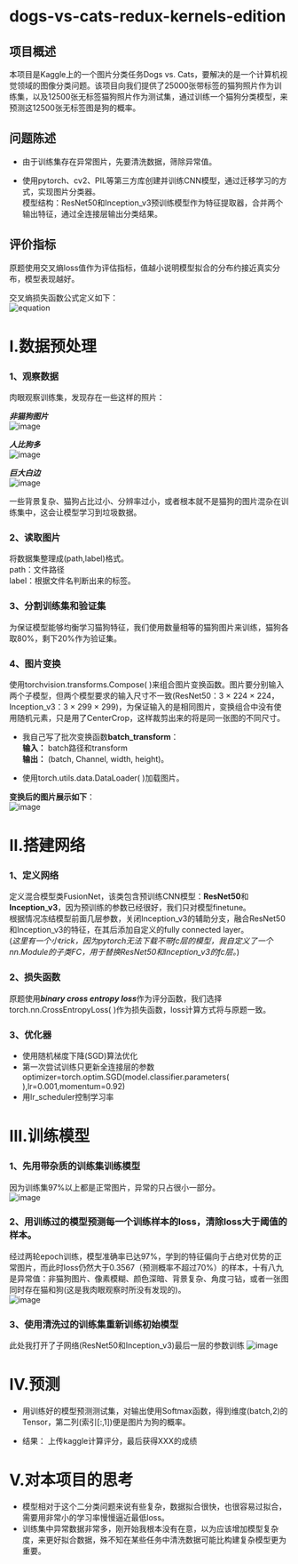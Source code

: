 # dogs-vs-cats-redux-kernels-edition

## 项目概述  

本项目是Kaggle上的一个图片分类任务Dogs vs. Cats，要解决的是一个计算机视觉领域的图像分类问题。该项目向我们提供了25000张带标签的猫狗照片作为训练集，以及12500张无标签猫狗照片作为测试集，通过训练一个猫狗分类模型，来预测这12500张无标签图是狗的概率。  

## 问题陈述 

- 由于训练集存在异常图片，先要清洗数据，筛除异常值。  

- 使用pytorch、cv2、PIL等第三方库创建并训练CNN模型，通过迁移学习的方式，实现图片分类器。  
模型结构：ResNet50和Inception_v3预训练模型作为特征提取器，合并两个输出特征，通过全连接层输出分类结果。  

## 评价指标  

原题使用交叉熵loss值作为评估指标，值越小说明模型拟合的分布约接近真实分布，模型表现越好。  

交叉熵损失函数公式定义如下：  
![equation](picture/equation.svg)
	
# Ⅰ.数据预处理  

### 1、观察数据  

肉眼观察训练集，发现存在一些这样的照片：  

***非猫狗图片***  
![image](picture/dog.4367.jpg)

***人比狗多***  
![image](picture/dog.6725.jpg)

***巨大白边***  
![image](picture/dog.9076.jpg)

一些背景复杂、猫狗占比过小、分辨率过小，或者根本就不是猫狗的图片混杂在训练集中，这会让模型学习到垃圾数据。  

### 2、读取图片  

将数据集整理成(path,label)格式。  
path：文件路径  
label：根据文件名判断出来的标签。  
    
### 3、分割训练集和验证集  
为保证模型能够均衡学习猫狗特征，我们使用数量相等的猫狗图片来训练，猫狗各取80%，剩下20%作为验证集。  
    
### 4、图片变换  
使用torchvision.transforms.Compose( )来组合图片变换函数。图片要分别输入两个子模型，但两个模型要求的输入尺寸不一致(ResNet50：3 × 224 × 224，Inception_v3：3 × 299 × 299)，为保证输入的是相同图片，变换组合中没有使用随机元素，只是用了CenterCrop，这样裁剪出来的将是同一张图的不同尺寸。  

- 我自己写了批次变换函数**batch_transform**：  
**输入：** batch路径和transform  
**输出：** (batch, Channel, width, height)。  

- 使用torch.utils.data.DataLoader( )加载图片。  

**变换后的图片展示如下**：  
![image](picture/samples.png)  

# Ⅱ.搭建网络  

### 1、定义网络  
定义混合模型类FusionNet，该类包含预训练CNN模型：**ResNet50**和**Inception_v3**，因为预训练的参数已经很好，我们只对模型finetune。  
根据情况冻结模型前面几层参数，关闭Inception_v3的辅助分支，融合ResNet50和Inception_v3的特征，在其后添加自定义的fully connected layer。  
(*这里有一个小trick，因为pytorch无法下载不带fc层的模型，我自定义了一个nn.Module的子类FC，用于替换ResNet50和Inception_v3的fc层。*)  

### 2、损失函数  
原题使用***binary cross entropy loss***作为评分函数，我们选择torch.nn.CrossEntropyLoss( )作为损失函数，loss计算方式将与原题一致。  

### 3、优化器  
- 使用随机梯度下降(SGD)算法优化
- 第一次尝试训练只更新全连接层的参数  
optimizer=torch.optim.SGD(model.classifier.parameters( ),lr=0.001,momentum=0.92)  
- 用lr_scheduler控制学习率  

# Ⅲ.训练模型  

### 1、先用带杂质的训练集训练模型  
因为训练集97%以上都是正常图片，异常的只占很小一部分。  
![image](picture/plot.png)  

### 2、用训练过的模型预测每一个训练样本的loss，清除loss大于阈值的样本。  
经过两轮epoch训练，模型准确率已达97%，学到的特征偏向于占绝对优势的正常图片，而此时loss仍然大于0.3567（预测概率不超过70%）的样本，十有八九是异常值：非猫狗图片、像素模糊、颜色深暗、背景复杂、角度刁钻，或者一张图同时存在猫和狗(这是我肉眼观察时所没有发现的)。  
![image](picture/plot2.png)  

### 3、使用清洗过的训练集重新训练初始模型  
此处我打开了子网络(ResNet50和Inception_v3)最后一层的参数训练
![image](picture/plot2.png)  

# Ⅳ.预测  

- 用训练好的模型预测测试集，对输出使用Softmax函数，得到维度(batch,2)的Tensor，第二列(索引[:,1])便是图片为狗的概率。  

- 结果：
上传kaggle计算评分，最后获得XXX的成绩
    
# Ⅴ.对本项目的思考  

- 模型相对于这个二分类问题来说有些复杂，数据拟合很快，也很容易过拟合，需要用非常小的学习率慢慢逼近最低loss。
- 训练集中异常数据非常多，刚开始我根本没有在意，以为应该增加模型复杂度，来更好拟合数据，殊不知在某些任务中清洗数据可能比构建复杂模型更为重要。
